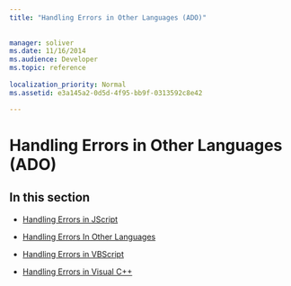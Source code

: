 ```yaml
---
title: "Handling Errors in Other Languages (ADO)"
 
 
manager: soliver
ms.date: 11/16/2014
ms.audience: Developer
ms.topic: reference
  
localization_priority: Normal
ms.assetid: e3a145a2-0d5d-4f95-bb9f-0313592c8e42

---
```


# Handling Errors in Other Languages (ADO)

## In this section

- [Handling Errors in JScript](handling-errors-in-jscript.md)
    
- [Handling Errors In Other Languages](handling-errors-in-other-languages.md)
    
- [Handling Errors in VBScript](handling-errors-in-vbscript.md)
    
- [Handling Errors in Visual C++](handling-errors-in-visual-c-plus-plus.md)
    

